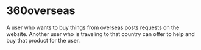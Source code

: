 # 360overseas
 A user who wants to buy things from overseas posts requests on the website. Another user who is traveling to that country can offer to help and buy that product for the user.
